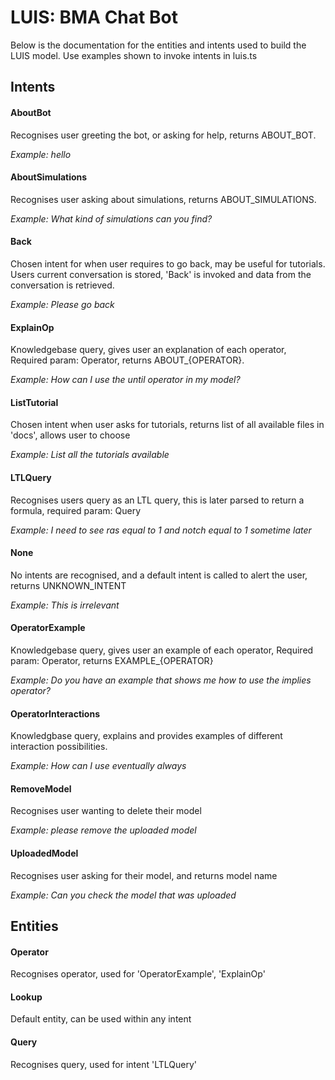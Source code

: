# LUIS: BMA Chat Bot
Below is the documentation for the entities and intents used to build the LUIS model.
Use examples shown to invoke intents in luis.ts

## Intents
#### AboutBot
Recognises user greeting the bot, or asking for help, returns ABOUT_BOT. 

*Example: hello*

#### AboutSimulations
Recognises user asking about simulations, returns ABOUT_SIMULATIONS. 

*Example: What kind of simulations can you find?*

#### Back
Chosen intent for when user requires to go back, may be useful for tutorials. Users current conversation is stored, 'Back' is invoked and data from the conversation is retrieved. 

*Example: Please go back*

#### ExplainOp
Knowledgebase query, gives user an explanation of each operator, Required param: Operator, returns ABOUT_{OPERATOR}.

*Example: How can I use the until operator in my model?*

#### ListTutorial
Chosen intent when user asks for tutorials, returns list of all available files in 'docs', allows user to choose  

*Example: List all the tutorials available*

#### LTLQuery
Recognises users query as an LTL query, this is later parsed to return a formula, required param: Query 

*Example: I need to see ras equal to 1 and notch equal to 1 sometime later*

#### None
No intents are recognised, and a default intent is called to alert the user, returns UNKNOWN_INTENT

*Example: This is irrelevant* 

#### OperatorExample
Knowledgebase query, gives user an example of each operator, Required param: Operator, returns EXAMPLE_{OPERATOR}

*Example: Do you have an example that shows me how to use the implies operator?*

#### OperatorInteractions
Knowledgbase query, explains and provides examples of different interaction possibilities.

*Example: How can I use eventually always* 

#### RemoveModel
Recognises user wanting to delete their model

*Example: please remove the uploaded model* 

#### UploadedModel
Recognises user asking for their model, and returns model name

*Example: Can you check the model that was uploaded*

## Entities
#### Operator
Recognises operator, used for 'OperatorExample', 'ExplainOp'

#### Lookup
Default entity, can be used within any intent

#### Query
Recognises query, used for intent 'LTLQuery'